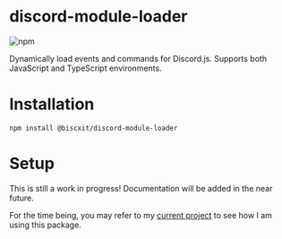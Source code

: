 # discord-module-loader

![npm](https://img.shields.io/npm/v/@biscxit/discord-module-loader)

Dynamically load events and commands for Discord.js. Supports both JavaScript and TypeScript environments.

# Installation

```
npm install @biscxit/discord-module-loader
```

# Setup

This is still a work in progress! Documentation will be added in the near future.

For the time being, you may refer to my [current project](https://github.com/biscxit/wumpus-gpt) to see how I am using this package.
